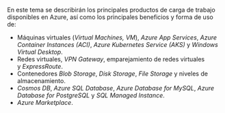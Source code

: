 
En este tema se describirán los principales productos de carga de trabajo disponibles en Azure, así como los principales beneficios y forma de uso de:

- Máquinas virtuales (_Virtual Machines, VM_), _Azure App Services_, _Azure Container Instances (ACI)_, _Azure Kubernetes Service (AKS)_ y _Windows Virtual Desktop_.
- Redes virtuales, _VPN Gateway_, emparejamiento de redes virtuales y _ExpressRoute_.
- Contenedores _Blob Storage_, _Disk Storage_, _File Storage_ y niveles de almacenamiento.
- _Cosmos DB_, _Azure SQL Database_, _Azure Database for MySQL_, _Azure Database for PostgreSQL_ y _SQL Managed Instance_.
- _Azure Marketplace_.